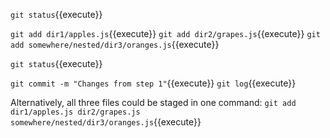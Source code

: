 `git status`{{execute}}

`git add dir1/apples.js`{{execute}}
`git add dir2/grapes.js`{{execute}}
`git add somewhere/nested/dir3/oranges.js`{{execute}}

`git status`{{execute}}

`git commit -m "Changes from step 1"`{{execute}}
`git log`{{execute}}

Alternatively, all three files could be staged in one command: `git add dir1/apples.js dir2/grapes.js somewhere/nested/dir3/oranges.js`{{execute}}
